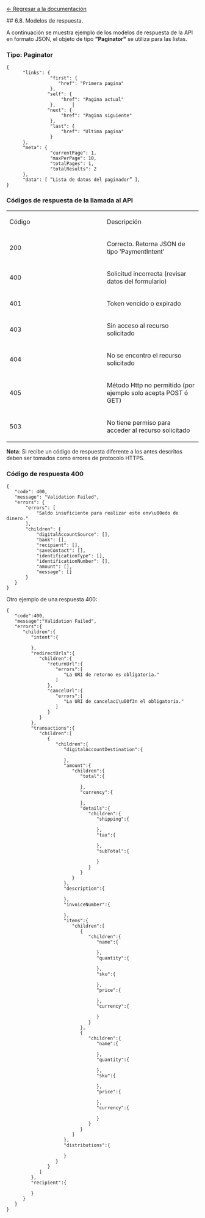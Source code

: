 [<- Regresar a la documentación]({{site.baseurl}}/)

<div id="step58"></div>
## 6.8. Modelos de respuesta.

A continuación se muestra ejemplo de los modelos de respuesta de la API en formato JSON, el objeto de tipo **"Paginator"** se utiliza para las listas.

### Tipo: Paginator

    {
          "links": {
                    "first": {
                       "href": "Primera pagina"
                    },
                   "self": {
                        "href": "Pagina actual"
                    },      │        
                   "next": {
                        "href": "Pagina siguiente"
                    },
                    "last": {
                        "href": "Ultima pagina"
                    }
          },
          "meta": {
                    "currentPage": 1,
                    "maxPerPage": 10,
                    "totalPages": 1,
                    "totalResults": 2
          },
          "data": [ “Lista de datos del paginador” ],
    }

### Códigos de respuesta de la llamada al API

<table border="0" cellspacing="0" cellpadding="0">
<tbody>
<tr>
<td width="289">
<p>C&oacute;digo</p>
</td>
<td width="263">
<p>Descripci&oacute;n</p>
</td>
</tr>
<tr>
<td width="289">
<p>200</p>
</td>
<td width="263">
<p>Correcto. Retorna JSON de tipo 'PaymentIntent'</p>
</td>
</tr>
<tr>
<td width="289">
<p>400</p>
</td>
<td width="263">
<p>Solicitud incorrecta (revisar datos del formulario)</p>
</td>
</tr>

<tr>
<td width="289">
<p>401</p>
</td>
<td width="263">
<p>Token vencido o expirado</p>
</td>
</tr>

<tr>
<td width="289">
<p>403</p>
</td>
<td width="263">
<p>Sin acceso al recurso solicitado</p>
</td>
</tr>

<tr>
<td width="289">
<p>404</p>
</td>
<td width="263">
<p>No se encontro el recurso solicitado</p>
</td>
</tr>

<tr>
<td width="289">
<p>405</p>
</td>
<td width="263">
<p>Método Http no permitido (por ejemplo solo acepta POST ó GET)</p>
</td>
</tr>

<tr>
<td width="289">
<p>503</p>
</td>
<td width="263">
<p>No tiene permiso para acceder al recurso solicitado</p>
</td>
</tr>
</tbody>
</table>

**Nota**: Si recibe un código de respuesta diferente a los antes descritos deben ser tomados como errores de protocolo HTTPS.

### Código de respuesta 400

    {
       "code": 400,
       "message": "Validation Failed",
       "errors": {
           "errors": [
               "Saldo insuficiente para realizar este env\u00edo de dinero."
           ],
           "children": {
               "digitalAccountSource": [],
               "bank": [],
               "recipient": [],
               "saveContact": [],
               "identificationType": [],
               "identificationNumber": [],
               "amount": [],
               "message": []
           }
       }
    }

Otro ejemplo de una respuesta 400:

    {
       "code":400,
       "message":"Validation Failed",
       "errors":{
          "children":{
             "intent":{

             },
             "redirectUrls":{
                "children":{
                   "returnUrl":{
                      "errors":[
                         "La URI de retorno es obligatoria."
                      ]
                   },
                   "cancelUrl":{
                      "errors":[
                         "La URI de cancelaci\u00f3n el obligatoria."
                      ]
                   }
                }
             },
             "transactions":{
                "children":[
                   {
                      "children":{
                         "digitalAccountDestination":{

                         },
                         "amount":{
                            "children":{
                               "total":{

                               },
                               "currency":{

                               },
                               "details":{
                                  "children":{
                                     "shipping":{

                                     },
                                     "tax":{

                                     },
                                     "subTotal":{

                                     }
                                  }
                               }
                            }
                         },
                         "description":{

                         },
                         "invoiceNumber":{

                         },
                         "items":{
                            "children":[
                               {
                                  "children":{
                                     "name":{

                                     },
                                     "quantity":{

                                     },
                                     "sku":{

                                     },
                                     "price":{

                                     },
                                     "currency":{

                                     }
                                  }
                               },
                               {
                                  "children":{
                                     "name":{

                                     },
                                     "quantity":{

                                     },
                                     "sku":{

                                     },
                                     "price":{

                                     },
                                     "currency":{

                                     }
                                  }
                               }
                            ]
                         },
                         "distributions":{

                         }
                      }
                   }
                ]
             },
             "recipient":{

             }
          }
       }
    }
